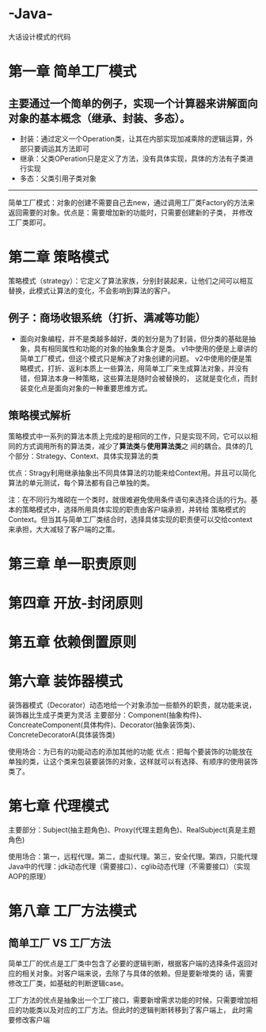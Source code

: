 # -Java-
大话设计模式的代码

# 第一章 简单工厂模式

## 主要通过一个简单的例子，实现一个计算器来讲解面向对象的基本概念（继承、封装、多态）。
- 封装：通过定义一个Operation类，让其在内部实现加减乘除的逻辑运算，外部只要调运其方法即可
- 继承：父类OPeration只是定义了方法，没有具体实现，具体的方法有子类进行实现
- 多态：父类引用子类对象
***
简单工厂模式：对象的创建不需要自己去new，通过调用工厂类Factory的方法来返回需要的对象。优点是：需要增加新的功能时，只需要创建新的子类，
并修改工厂类即可。

# 第二章 策略模式

策略模式（strategy）：它定义了算法家族，分别封装起来，让他们之间可以相互替换，此模式让算法的变化，不会影响到算法的客户。

## 例子：商场收银系统（打折、满减等功能）
- 面向对象编程，并不是类越多越好，类的划分是为了封装，但分类的基础是抽象，具有相同属性和功能的对象的抽象集合才是类。
  v1中使用的便是上章讲的简单工厂模式，但这个模式只是解决了对象创建的问题。
  v2中使用的便是策略模式，打折、返利本质上一些算法，用简单工厂来生成算法对象，并没有错，但算法本身一种策略，这些算法是随时会被替换的，
    这就是变化点，而封装变化点是面向对象的一种重要思维方式。
    
## 策略模式解析
策略模式中一系列的算法本质上完成的是相同的工作，只是实现不同，它可以以相同的方式调用所有的算法类，减少了**算法类**与**使用算法类**之
间的耦合。具体的几个部分：Strategy、Context、具体实现算法的类

优点：Stragy利用继承抽象出不同具体算法的功能来给Context用。并且可以简化算法的单元测试，每个算法都有自己单独的类。

注：在不同行为堆砌在一个类时，就很难避免使用条件语句来选择合适的行为。基本的策略模式中，选择所用具体实现的职责由客户端承担，并转给
策略模式的Context。但当其与简单工厂类结合时，选择具体实现的职责便可以交给context来承担，大大减轻了客户端的之策。

# 第三章 单一职责原则

# 第四章 开放-封闭原则

# 第五章 依赖倒置原则

# 第六章 装饰器模式
装饰器模式（Decorator）动态地给一个对象添加一些额外的职责，就功能来说，装饰器比生成子类更为灵活
主要部分：Component(抽象构件)、ConcreateComponent(具体构件)、Decorator(抽象装饰类)、ConcreteDecoratorA(具体装饰类)

使用场合：为已有的功能动态的添加其他的功能
优点：把每个要装饰的功能放在单独的类，让这个类来包装要装饰的对象，这样就可以有选择、有顺序的使用装饰类了。


# 第七章 代理模式
主要部分：Subject(抽主题角色)、Proxy(代理主题角色)、RealSubject(真是主题角色)

使用场合：第一，远程代理。第二，虚拟代理。第三，安全代理。第四，只能代理
Java中的代理：jdk动态代理（需要接口）、cglib动态代理（不需要接口）（实现AOP的原理）

# 第八章 工厂方法模式

## 简单工厂 VS 工厂方法
简单工厂的优点是工厂类中包含了必要的逻辑判断，根据客户端的选择条件返回对应的相关对象。对客户端来说，去除了与具体的依赖。但是要新增类的
话，需要修改工厂类，如基础的判断逻辑case。

工厂方法的优点是抽象出一个工厂接口，需要新增需求功能的时候，只需要增加相应的功能类以及对应的工厂方法。但此时的逻辑判断转移到了客户端上，
此时需要修改客户端
